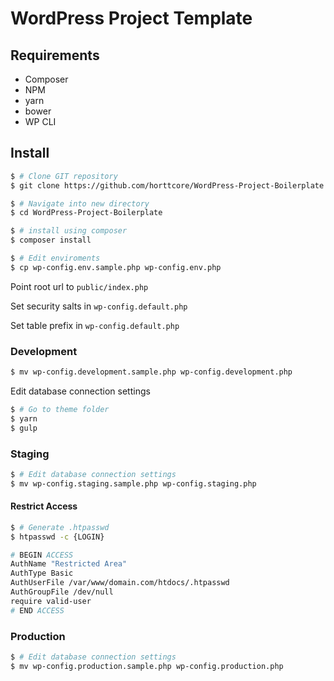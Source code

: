 # WordPress Project Template

## Requirements

* Composer
* NPM
* yarn
* bower
* WP CLI

## Install

```sh
$ # Clone GIT repository
$ git clone https://github.com/horttcore/WordPress-Project-Boilerplate.git WordPress-Project-Boilerplate

$ # Navigate into new directory
$ cd WordPress-Project-Boilerplate

$ # install using composer
$ composer install

$ # Edit enviroments
$ cp wp-config.env.sample.php wp-config.env.php
```

Point root url to `public/index.php`

Set security salts in `wp-config.default.php`

Set table prefix in `wp-config.default.php`

### Development

```sh
$ mv wp-config.development.sample.php wp-config.development.php
```
Edit database connection settings

```sh
$ # Go to theme folder
$ yarn
$ gulp
```

### Staging

```sh
$ # Edit database connection settings
$ mv wp-config.staging.sample.php wp-config.staging.php
```

#### Restrict Access

```sh
$ # Generate .htpasswd
$ htpasswd -c {LOGIN}
```

```sh
# BEGIN ACCESS
AuthName "Restricted Area"
AuthType Basic
AuthUserFile /var/www/domain.com/htdocs/.htpasswd
AuthGroupFile /dev/null
require valid-user
# END ACCESS
```

### Production

```sh
$ # Edit database connection settings
$ mv wp-config.production.sample.php wp-config.production.php
```
